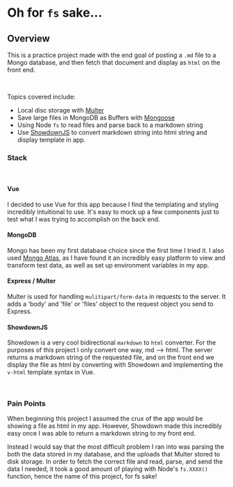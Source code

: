 # Oh for `fs` sake...

## Overview

This is a practice project made with the end goal of posting a `.md` file to a Mongo database, and then fetch that document and display as `html` on the front end.

<br>

Topics covered include:

- Local disc storage with [Multer](https://www.npmjs.com/package/multer)
- Save large files in MongoDB as Buffers with [Mongoose](https://www.npmjs.com/package/mongoose)
- Using Node `fs` to read files and parse back to a markdown string
- Use [ShowdownJS](https://github.com/showdownjs) to convert markdown string into html string and display template in app.

### Stack

<br>

#### **Vue**

I decided to use Vue for this app because I find the templating and styling incredibly intuitional to use. It's easy to mock up a few components just to test what I was trying to accomplish on the back end.

#### **MongoDB**

Mongo has been my first database choice since the first time I tried it. I also used [Mongo Atlas](https://www.mongodb.com/atlas/database), as I have found it an incredibly easy platform to view and transform test data, as well as set up environment variables in my app.

#### **Express / Multer**

Multer is used for handling `mulitipart/form-data` in requests to the server. It adds a 'body' and 'file' or 'files' object to the request object you send to Express.

#### **ShowdownJS**

Showdown is a very cool bidirectional `markdown` to `html` converter. For the purposes of this project I only convert one way, md --> html. The server returns a markdown string of the requested file, and on the front end we display the file as html by converting with Showdown and implementing the `v-html` template syntax in Vue.

<br>

### Pain Points

When beginning this project I assumed the crux of the app would be showing a file as html in my app. However, Showdown made this incredibly easy once I was able to return a markdown string to my front end.

Instead I would say that the most difficult problem I ran into was parsing the both the data stored in my database, and the uploads that Multer stored to disk storage. In order to fetch the correct file and read, parse, and send the data I needed, it took a good amount of playing with Node's `fs.XXXX()` function, hence the name of this project, for fs sake!
